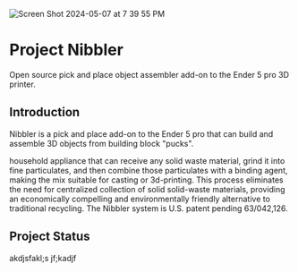 ![Screen Shot 2024-05-07 at 7 39 55 PM](https://github.com/Project-Nibbler/Project-Nibbler/assets/43685920/a28b5fc4-33dd-41cb-9eb1-91ef7dac5f9e)
# Project Nibbler
Open source pick and place object assembler add-on to the Ender 5 pro 3D printer.  
## Introduction 
Nibbler is a pick and place add-on to the Ender 5 pro that can build and assemble 3D objects from building block "pucks". 

household appliance that can receive any solid waste material, grind it into fine particulates, and then combine those particulates with a binding agent, making the mix suitable for casting or 3d-printing. This process eliminates the need for centralized collection of solid solid-waste materials, providing an economically compelling and environmentally friendly alternative to traditional recycling. The Nibbler system is U.S. patent pending 63/042,126.
## Project Status
akdjsfakl;s jf;kadjf 
